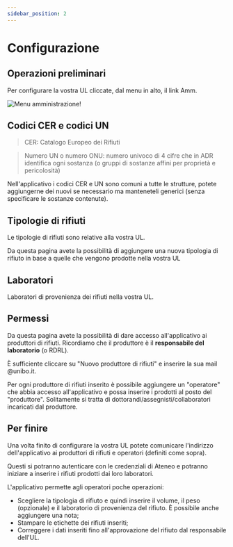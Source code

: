 ```yaml
---
sidebar_position: 2
---
```


# Configurazione

## Operazioni preliminari

Per configurare la vostra UL cliccate, dal menu in alto, il link Amm.

![Menu amministrazione!](/img/menu.png "Menu amministrazione")

## Codici CER e codici UN

> CER: Catalogo Europeo dei Rifiuti

> Numero UN o numero ONU: numero univoco di 4 cifre che in ADR identifica ogni sostanza (o gruppi di sostanze affini per proprietà e pericolosità)

Nell'applicativo i codici CER e UN sono comuni a tutte le strutture, potete aggiungerne dei nuovi se necessario ma manteneteli generici (senza specificare le sostanze contenute).

## Tipologie di rifiuti 

Le tipologie di rifiuti sono relative alla vostra UL.

Da questa pagina avete la possibilità di aggiungere una nuova tipologia di rifiuto in base a quelle che vengono prodotte nella vostra UL

## Laboratori

Laboratori di provenienza dei rifiuti nella vostra UL.

## Permessi

Da questa pagina avete la possibilità di dare accesso all'applicativo ai produttori di rifiuti. 
Ricordiamo che il produttore è il **responsabile del laboratorio** (o RDRL).

È sufficiente cliccare su "Nuovo produttore di rifiuti" e inserire la sua mail @unibo.it.

Per ogni produttore di rifiuti inserito è possibile aggiungere un "operatore" che abbia accesso all'applicativo e possa inserire i prodotti al posto del "produttore". Solitamente si tratta di dottorandi/assegnisti/collaboratori incaricati dal produttore.

## Per finire

Una volta finito di configurare la vostra UL potete comunicare l'indirizzo dell'applicativo ai produttori di rifiuti e operatori (definiti come sopra).

Questi si potranno autenticare con le credenziali di Ateneo e potranno iniziare a inserire i rifiuti prodotti dai loro laboratori.

L'applicativo permette agli operatori poche operazioni:

  - Scegliere la tipologia di rifiuto e quindi inserire il volume, il peso (opzionale) e il laboratorio di provenienza del rifiuto. È possibile anche aggiungere una nota;
  - Stampare le etichette dei rifiuti inseriti;
  - Correggere i dati inseriti fino all'approvazione del rifiuto dal responsabile dell'UL.


